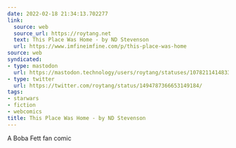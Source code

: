 ```yaml
---
date: 2022-02-18 21:34:13.702277
link:
  source: web
  source_url: https://roytang.net
  text: This Place Was Home - by ND Stevenson
  url: https://www.imfineimfine.com/p/this-place-was-home
source: web
syndicated:
- type: mastodon
  url: https://mastodon.technology/users/roytang/statuses/107821141483350455
- type: twitter
  url: https://twitter.com/roytang/status/1494787366653149184/
tags:
- starwars
- fiction
- webcomics
title: This Place Was Home - by ND Stevenson
---
```


A Boba Fett fan comic